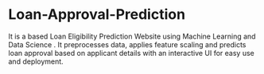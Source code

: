# Loan-Approval-Prediction
It is a based Loan Eligibility Prediction Website using Machine Learning and Data Science . It preprocesses data, applies feature scaling and predicts loan approval based on applicant details with an interactive UI for easy use and deployment.
